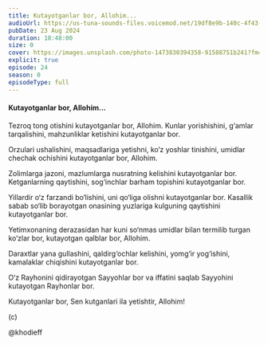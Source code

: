 ```yaml
---
title: Kutayotganlar bor, Allohim...
audioUrl: https://us-tuna-sounds-files.voicemod.net/19df8e9b-140c-4f43-8c0e-09c162821765-1658350707858.mp3
pubDate: 23 Aug 2024
duration: 18:48:00
size: 0
cover: https://images.unsplash.com/photo-1473830394358-91588751b241?fm=jpg&q=60&w=3000&ixlib=rb-4.0.3&ixid=M3wxMjA3fDB8MHxwaG90by1wYWdlfHx8fGVufDB8fHx8fA%3D%3D
explicit: true
episode: 24
season: 0
episodeType: full
---
```

#### Kutayotganlar bor, Allohim...



Tezroq tong otishini kutayotganlar bor, Allohim. Kunlar yorishishini, g‘amlar tarqalishini, mahzunliklar ketishini kutayotganlar bor.

Orzulari ushalishini, maqsadlariga yetishni, ko‘z yoshlar tinishini, umidlar chechak ochishini kutayotganlar bor, Allohim.

Zolimlarga jazoni, mazlumlarga nusratning kelishini kutayotganlar bor. Ketganlarning qaytishini, sog‘inchlar barham topishini kutayotganlar bor.

Yillardir o‘z farzandi bo‘lishini, uni qo‘liga olishni kutayotganlar bor. Kasallik sabab so‘lib borayotgan onasining yuzlariga kulguning qaytishini kutayotganlar bor.

Yetimxonaning derazasidan har kuni so‘nmas umidlar bilan termilib turgan ko‘zlar bor, kutayotgan qalblar bor, Allohim.

Daraxtlar yana gullashini, qaldirg‘ochlar kelishini, yomg‘ir yog‘ishini, kamalaklar chiqishini kutayotganlar bor.

O‘z Rayhonini qidirayotgan Sayyohlar bor va iffatini saqlab Sayyohini kutayotgan Rayhonlar bor.

Kutayotganlar bor, Sen kutganlari ila yetishtir, Allohim!

(c)

@khodieff
